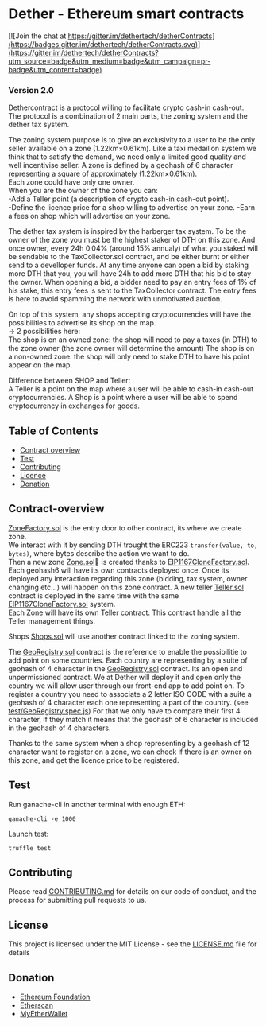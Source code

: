 # Dether - Ethereum smart contracts

[![Join the chat at https://gitter.im/dethertech/detherContracts](https://badges.gitter.im/dethertech/detherContracts.svg)](https://gitter.im/dethertech/detherContracts?utm_source=badge&utm_medium=badge&utm_campaign=pr-badge&utm_content=badge)

### Version 2.0   
Dethercontract is a protocol willing to facilitate crypto cash-in cash-out.
The protocol is a combination of 2 main parts, the zoning system and the dether tax system.

The zoning system purpose is to give an exclusivity to a user to be the only seller available on a zone (1.22km×0.61km). Like a taxi medaillon system we think that to satisfy the demand, we need only a limited good quality and well incentivise seller.
A zone is defined by a geohash of 6 character representing a square of approximately (1.22km×0.61km).  
Each zone could have only one owner.  
When you are the owner of the zone you can:  
-Add a Teller point (a description of crypto cash-in cash-out point).  
-Define the licence price for a shop willing to advertise on your zone.
-Earn a fees on shop which will advertise on your zone.  

The dether tax system is inspired by the harberger tax system.
To be the owner of the zone you must be the highest staker of DTH on this zone.
And once owner, every 24h 0.04% (around 15% annualy) of what you staked will be sendable to the TaxCollector.sol contract, and be either burnt or either send to a develloper funds.
At any time anyone can open a bid by staking more DTH that you, you will have 24h to add more DTH that his bid to stay the owner.
When opening a bid, a bidder need to pay an entry fees of 1% of his stake, this entry fees is sent to the TaxCollector contract.
The entry fees is here to avoid spamming the network with unmotivated auction.

On top of this system, any shops accepting cryptocurrencies will have the possibilities to advertise its shop on the map.   
-> 2 possibilities here:   
The shop is on an owned zone: the shop will need to pay a taxes (in DTH) to the zone owner (the zone owner will determine the amount)
The shop is on a non-owned zone: the shop will only need to stake DTH to have his point appear on the map.

Difference between SHOP and Teller:  
A Teller is a point on the map where a user will be able to cash-in cash-out cryptocurrencies.
A Shop is a point where a user will be able to spend cryptocurrency in exchanges for goods.


## Table of Contents

* [Contract overview](#contract-overview)
* [Test](#test)
* [Contributing](#dependencies)
* [Licence](#licence)
* [Donation](#donation)


## Contract-overview

[ZoneFactory.sol](contracts/core/ZoneFactory.sol) is the entry door to other contract, its where we create zone.  
We interact with it by sending DTH trought the ERC223 `transfer(value, to, bytes)`, where bytes describe the action we want to do.  
Then a new zone [Zone.sol](contracts/core/Zone.sol) is created thanks to [EIP1167CloneFactory.sol](contracts/eip1167/EIP1167CloneFactory.sol).  
Each geohash6 will have its own contracts deployed once.
Once its deployed any interaction regarding this zone (bidding, tax system, owner changing etc...) will happen on this zone contract.
A new teller [Teller.sol](contracts/core/Teller.sol) contract is deployed in the same time with the same [EIP1167CloneFactory.sol](contracts/eip1167/EIP1167CloneFactory.sol) system.  
Each Zone will have its own Teller contract. This contract handle all the Teller management things.  

Shops [Shops.sol](contracts/core/Shops.sol) will use another contract linked to the zoning system.  

The [GeoRegistry.sol](contracts/core/GeoRegistry.sol) contract is the reference to enable the possibilitie to add point on some countries.
Each country are representing by a suite of geohash of 4 character in the [GeoRegistry.sol](contracts/core/GeoRegistry.sol) contract.
Its an open and unpermissioned contract. We at Dether will deploy it and open only the country we will allow user through our front-end app to add point on. To register a country you need to associate a 2 letter ISO CODE with a suite a geohash of 4 character each one representing a part of the country. (see [test/GeoRegistry.spec.js](test/GeoRegistry.spec.js))
For that we only have to compare their first 4 character, if they match it means that the geohash of 6 character is included in the geohash of 4 characters.

Thanks to the same system when a shop representing by a geohash of 12 character want to register on a zone, we can check if there is an owner on this zone, and get the licence price to be registered.

## Test  
Run ganache-cli in another terminal with enough ETH:
```
ganache-cli -e 1000
```

Launch test:   

```
truffle test
```


## Contributing

Please read [CONTRIBUTING.md](CONTRIBUTING.md) for details on our code of conduct, and the process for submitting pull requests to us.

## License

This project is licensed under the MIT License - see the [LICENSE.md](LICENSE.md) file for details

## Donation
* [Ethereum Foundation](https://ethereum.org/donate)
* [Etherscan](https://etherscan.io/address/0x71c7656ec7ab88b098defb751b7401b5f6d8976f)
* [MyEtherWallet](https://etherscan.io/address/0x7cB57B5A97eAbe94205C07890BE4c1aD31E486A8)
